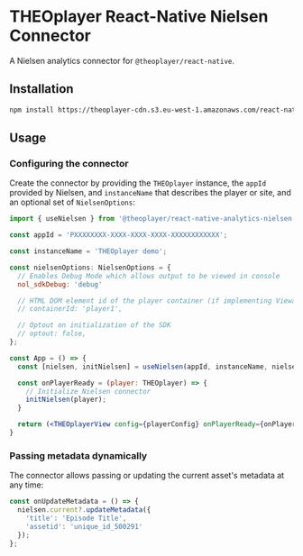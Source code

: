# THEOplayer React-Native Nielsen Connector

A Nielsen analytics connector for `@theoplayer/react-native`.

## Installation

```sh
npm install https://theoplayer-cdn.s3.eu-west-1.amazonaws.com/react-native-theoplayer/theoplayer-react-native-analytics-nielsen-0.1.0.tgz
```

[//]: # (npm install @theoplayer/react-native-analytics-nielsen)

## Usage

### Configuring the connector

Create the connector by providing the `THEOplayer` instance, the `appId` provided by Nielsen, and `instanceName`
that describes the player or site, and an optional set of `NielsenOptions`:

```jsx
import { useNielsen } from '@theoplayer/react-native-analytics-nielsen';

const appId = 'PXXXXXXXX-XXXX-XXXX-XXXX-XXXXXXXXXXXX';

const instanceName = 'THEOplayer demo';

const nielsenOptions: NielsenOptions = {
  // Enables Debug Mode which allows output to be viewed in console
  nol_sdkDebug: 'debug'

  // HTML DOM element id of the player container (if implementing Viewability/Audibility)
  // containerId: 'player1',

  // Optout on initialization of the SDK
  // optout: false,
};

const App = () => {
  const [nielsen, initNielsen] = useNielsen(appId, instanceName, nielsenOptions);

  const onPlayerReady = (player: THEOplayer) => {
    // Initialize Nielsen connector
    initNielsen(player);
  }

  return (<THEOplayerView config={playerConfig} onPlayerReady={onPlayerReady}/>);
}
```

### Passing metadata dynamically

The connector allows passing or updating the current asset's metadata at any time:

```typescript
const onUpdateMetadata = () => {
  nielsen.current?.updateMetadata({
    'title': 'Episode Title',
    'assetid': 'unique_id_500291'
  });
};
```
